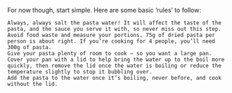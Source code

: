 For now though, start simple. Here are some basic ‘rules’ to follow:

    Always, always salt the pasta water! It will affect the taste of the pasta, and the sauce you serve it with, so never miss out this step. 
    Avoid food waste and measure your portions. 75g of dried pasta per person is about right. If you’re cooking for 4 people, you’ll need 300g of pasta.
    Give your pasta plenty of room to cook – so you want a large pan.
    Cover your pan with a lid to help bring the water up to the boil more quickly, then remove the lid once the water is boiling or reduce the temperature slightly to stop it bubbling over.
    Add the pasta to the water once it’s boiling, never before, and cook without the lid.


